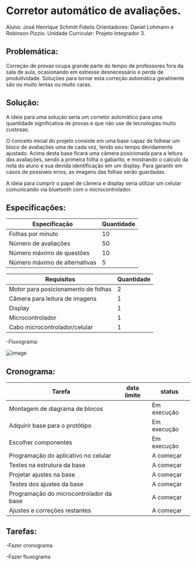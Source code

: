# Corretor automático de avaliações.
Aluno: José Henrique Schmitt Fidelis
Orientadores: Daniel Lohmann e Robinson Pizzio.
Unidade Curricular: Projeto Integrador 3.


## Problemática:

Correção de provas ocupa grande parte do tempo de professores fora da sala de aula, ocasionando em estresse desnecessário e perda de produtividade. Soluções para tornar esta correção automática geralmente são ou muito lentas ou muito caras.

## Solução:

A ideia para uma solução seria um corretor automático para uma quantidade significativa de provas e que não use de tecnologias muito custosas. 

O conceito inicial do projeto consiste em uma base capaz de folhear um bloco de avaliações uma de cada vez, tendo seu tempo devidamente ajustado. Acima desta base ficará uma câmera posicionada para a leitura das avaliações, sendo a primeira folha o gabarito, e mostrando o calculo da nota do aluno e sua devida identificação em um display. Para garantir em casos de possíveis erros, as imagens das folhas serão guardadas.

A ideia para cumprir o papel de câmera e display seria utilizar um celular comunicando via bluetooth com o microcontrolador.

## Especificações:



|Especificação| Quantidade |
| ------ | ------ |
| Folhas por minuto | 10 |
| Número de avaliações | 50 |
| Número máximo de questões | 10 |
| Número máximo de alternativas | 5 |

|Requisitos | Quantidade |
| ------ | ------ |
| Motor para posicionamento de folhas  | 2 |
| Câmera para leitura de imagens | 1 |
| Display | 1 |
| Microcontrolador | 1 |
| Cabo microcontrolador/celular | 1 |

-Fluxograma:

![image](https://user-images.githubusercontent.com/53865438/229185109-7d6e3861-be5d-499c-980a-882d6897b697.png)



## Cronograma:

|Tarefa | data limite | status |
| ------ | ------ | ------ |
| Montagem de diagrama de blocos  |  | Em execução |
| Adquirir base para o protótipo |  | Em execução |
| Escolher componentes |  | Em execução |
| Programação do aplicativo no celular |  | A começar |
| Testes na estrutura da base |  | A começar |
| Projetar ajustes na base |  | A começar |
| Testes dos ajustes da base |  | A começar |
| Programação do microcontrolador da base |  | A começar |
| Ajustes e correções restantes |  | A começar |



## Tarefas:

-Fazer cronograma

-Fazer fluxograma
